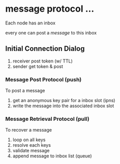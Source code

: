 # message protocol ...

Each node has an inbox

every one can post a *message* to this inbox

## Initial Connection Dialog

1. receiver post token (w/ TTL)
2. sender get token & post


### Message Post Protocol (push)

To post a message 

 1. get an anonymous key pair for a inbox slot (ipns)
 2. write the message into the associated inbox slot


### Message Retrieval Protocol (pull)

To recover a message

 1. loop on all keys
 2. resolve each keys
 3. validate message
 4. append message to inbox list (queue)

